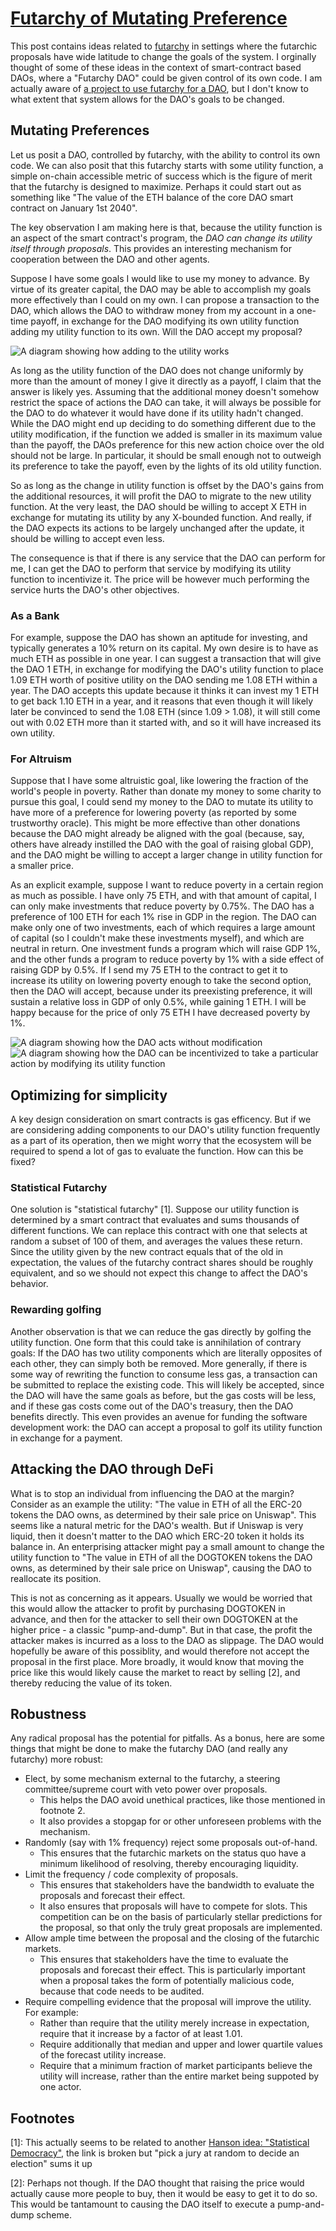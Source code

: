 
# [Futarchy of Mutating Preference](https://thequantummilkman.substack.com/p/futarchy-of-mutating-preferences)

This post contains ideas related to [futarchy](https://mason.gmu.edu/~rhanson/futarchy2003.pdf) in settings where the futarchic proposals have wide latitude to change the goals of the system. I orginally thought of some of these ideas in the context of smart-contract based DAOs, where a "Futarchy DAO" could be given control of its own code. I am actually aware of [a project to use futarchy for a DAO](https://docs.metadao.fi/), but I don't know to what extent that system allows for the DAO's goals to be changed.

## Mutating Preferences

Let us posit a DAO, controlled by futarchy, with the ability to control its own code. We can also posit that this futarchy starts with some utility function, a simple on-chain accessible metric of success which is the figure of merit that the futarchy is designed to maximize. Perhaps it could start out as something like "The value of the ETH balance of the core DAO smart contract on January 1st 2040".

The key observation I am making here is that, because the utility function is an aspect of the smart contract's program, the *DAO can change its utility itself through proposals*. This provides an interesting mechanism for cooperation between the DAO and other agents.

Suppose I have some goals I would like to use my money to advance. By virtue of its greater capital, the DAO may be able to accomplish my goals more effectively than I could on my own. I can propose a transaction to the DAO, which allows the DAO to withdraw money from my account in a one-time payoff, in exchange for the DAO modifying its own utility function adding my utility function to its own. Will the DAO accept my proposal?

![A diagram showing how adding to the utility works](utilitymodification.png)

As long as the utility function of the DAO does not change uniformly by more than the amount of money I give it directly as a payoff, I claim that the answer is likely yes. Assuming that the additional money doesn't somehow restrict the space of actions the DAO can take, it will always be possible for the DAO to do whatever it would have done if its utility hadn't changed. While the DAO might end up deciding to do something different due to the utility modification, if the function we added is smaller in its maximum value than the payoff, the DAOs preference for this new action choice over the old should not be large. In particular, it should be small enough not to outweigh its preference to take the payoff, even by the lights of its old utility function.

So as long as the change in utility function is offset by the DAO's gains from the additional resources, it will profit the DAO to migrate to the new utility function. At the very least, the DAO should be willing to accept X ETH in exchange for mutating its utility by any X-bounded function. And really, if the DAO expects its actions to be largely unchanged after the update, it should be willing to accept even less.

The consequence is that if there is any service that the DAO can perform for me, I can get the DAO to perform that service by modifying its utility function to incentivize it. The price will be however much performing the service hurts the DAO's other objectives.

### As a Bank

For example, suppose the DAO has shown an aptitude for investing, and typically generates a 10% return on its capital. My own desire is to have as much ETH as possible in one year. I can suggest a transaction that will give the DAO 1 ETH, in exchange for modifying the DAO's utility function to place 1.09 ETH worth of positive utility on the DAO sending me 1.08 ETH within a year. The DAO accepts this update because it thinks it can invest my 1 ETH to get back 1.10 ETH in a year, and it reasons that even though it will likely later be convinced to send the 1.08 ETH (since 1.09 > 1.08), it will still come out with 0.02 ETH more than it started with, and so it will have increased its own utility.

### For Altruism

Suppose that I have some altruistic goal, like lowering the fraction of the world's people in poverty. Rather than donate my money to some charity to pursue this goal, I could send my money to the DAO to mutate its utility to have more of a preference for lowering poverty (as reported by some trustworthy oracle). This might be more effective than other donations because the DAO might already be aligned with the goal (because, say, others have already instilled the DAO with the goal of raising global GDP), and the DAO might be willing to accept a larger change in utility function for a smaller price.

As an explicit example, suppose I want to reduce poverty in a certain region as much as possible. I have only 75 ETH, and with that amount of capital, I can only make investments that reduce poverty by 0.75%. The DAO has a preference of 100 ETH for each 1% rise in GDP in the region. The DAO can make only one of two investments, each of which requires a large amount of capital (so I couldn't make these investments myself), and which are neutral in return. One investment funds a program which will raise GDP 1%, and the other funds a program to reduce poverty by 1% with a side effect of raising GDP by 0.5%. If I send my 75 ETH to the contract to get it to increase its utility on lowering poverty enough to take the second option, then the DAO will accept, because under its preexisting preference, it will sustain a relative loss in GDP of only 0.5%, while gaining 1 ETH. I will be happy because for the price of only 75 ETH I have decreased poverty by 1%.

![A diagram showing how the DAO acts without modification](altruism-bad.png)
![A diagram showing how the DAO can be incentivized to take a particular action by modifying its utility function](altruism-better.png)

## Optimizing for simplicity

A key design consideration on smart contracts is gas efficency. But if we are considering adding components to our DAO's utility function frequently as a part of its operation, then we might worry that the ecosystem will be required to spend a lot of gas to evaluate the function. How can this be fixed?

### Statistical Futarchy

One solution is "statistical futarchy" [1]. Suppose our utility function is determined by a smart contract that evaluates and sums thousands of different functions. We can replace this contract with one that selects at random a subset of 100 of them, and averages the values these return. Since the utility given by the new contract equals that of the old in expectation, the values of the futarchy contract shares should be roughly equivalent, and so we should not expect this change to affect the DAO's behavior.

### Rewarding golfing

Another observation is that we can reduce the gas directly by golfing the utility function. One form that this could take is annihilation of contrary goals: If the DAO has two utility components which are literally opposites of each other, they can simply both be removed. More generally, if there is some way of rewriting the function to consume less gas, a transaction can be submitted to replace the existing code. This will likely be accepted, since the DAO will have the same goals as before, but the gas costs will be less, and if these gas costs come out of the DAO's treasury, then the DAO benefits directly. This even provides an avenue for funding the software development work: the DAO can accept a proposal to golf its utility function in exchange for a payment.

## Attacking the DAO through DeFi

What is to stop an individual from influencing the DAO at the margin? Consider as an example the utility: "The value in ETH of all the ERC-20 tokens the DAO owns, as determined by their sale price on Uniswap". This seems like a natural metric for the DAO's wealth. But if Uniswap is very liquid, then it doesn't matter to the DAO which ERC-20 token it holds its balance in. An enterprising attacker might pay a small amount to change the utility function to "The value in ETH of all the DOGTOKEN tokens the DAO owns, as determined by their sale price on Uniswap", causing the DAO to reallocate its position.

This is not as concerning as it appears. Usually we would be worried that this would allow the attacker to profit by purchasing DOGTOKEN in advance, and then for the attacker to sell their own DOGTOKEN at the higher price - a classic "pump-and-dump". But in that case, the profit the attacker makes is incurred as a loss to the DAO as slippage. The DAO would hopefully be aware of this possiblity, and would therefore not accept the proposal in the first place. More broadly, it would know that moving the price like this would likely cause the market to react by selling [2], and thereby reducing the value of its token.

## Robustness

Any radical proposal has the potential for pitfalls. As a bonus, here are some things that might be done to make the futarchy DAO (and really any futarchy) more robust:

* Elect, by some mechanism external to the futarchy, a steering committee/supreme court with veto power over proposals.
  * This helps the DAO avoid unethical practices, like those mentioned in footnote 2.
  * It also provides a stopgap for or other unforeseen problems with the mechanism.
* Randomly (say with 1% frequency) reject some proposals out-of-hand.
  * This ensures that the futarchic markets on the status quo have a minimum likelihood of resolving, thereby encouraging liquidity.
* Limit the frequency / code complexity of proposals.
  * This ensures that stakeholders have the bandwidth to evaluate the proposals and forecast their effect.
  * It also ensures that proposals will have to compete for slots. This competition can be on the basis of particularly stellar predictions for the proposal, so that only the truly great proposals are implemented.
* Allow ample time between the proposal and the closing of the futarchic markets.
  * This ensures that stakeholders have the time to evaluate the proposals and forecast their effect. This is particularly important when a proposal takes the form of potentially malicious code, because that code needs to be audited.
* Require compelling evidence that the proposal will improve the utility. For example:
  * Rather than require that the utility merely increase in expectation, require that it increase by a factor of at least 1.01.
  * Require additionally that median and upper and lower quartile values of the forecast utility increase.
  * Require that a minimum fraction of market participants believe the utility will increase, rather than the entire market being suppoted by one actor.

## Footnotes

[1]: This actually seems to be related to another [Hanson idea: "Statistical Democracy"](https://mason.gmu.edu/~rhanson/altinst.html), the link is broken but "pick a jury at random to decide an election" sums it up

[2]: Perhaps not though. If the DAO thought that raising the price would actually cause more people to buy, then it would be easy to get it to do so. This would be tantamount to causing the DAO itself to execute a pump-and-dump scheme.